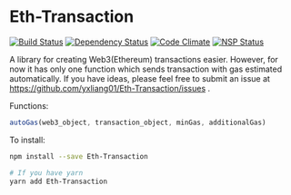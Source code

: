 Eth-Transaction
=====

[![Build Status](https://travis-ci.org/yxliang01/Eth-Transaction.svg?branch=master)](https://travis-ci.org/yxliang01/Eth-Transaction)
[![Dependency Status](https://david-dm.org/yxliang01/Eth-Transaction.svg)]()
[![Code Climate](https://codeclimate.com/github/yxliang01/Eth-Transaction/badges/gpa.svg)](https://codeclimate.com/github/yxliang01/Eth-Transaction)
[![NSP Status](https://nodesecurity.io/orgs/yxliang01/projects/d671ed91-5404-4c9a-91aa-a815510965df/badge)](https://nodesecurity.io/orgs/yxliang01/projects/d671ed91-5404-4c9a-91aa-a815510965df)

A library for creating Web3(Ethereum) transactions easier. However, for now it has only one function which sends transaction with gas estimated automatically. If you have ideas, please feel free to submit an issue at https://github.com/yxliang01/Eth-Transaction/issues .

Functions:
```javascript
autoGas(web3_object, transaction_object, minGas, additionalGas)
```

To install:
```bash
npm install --save Eth-Transaction

# If you have yarn
yarn add Eth-Transaction

```
